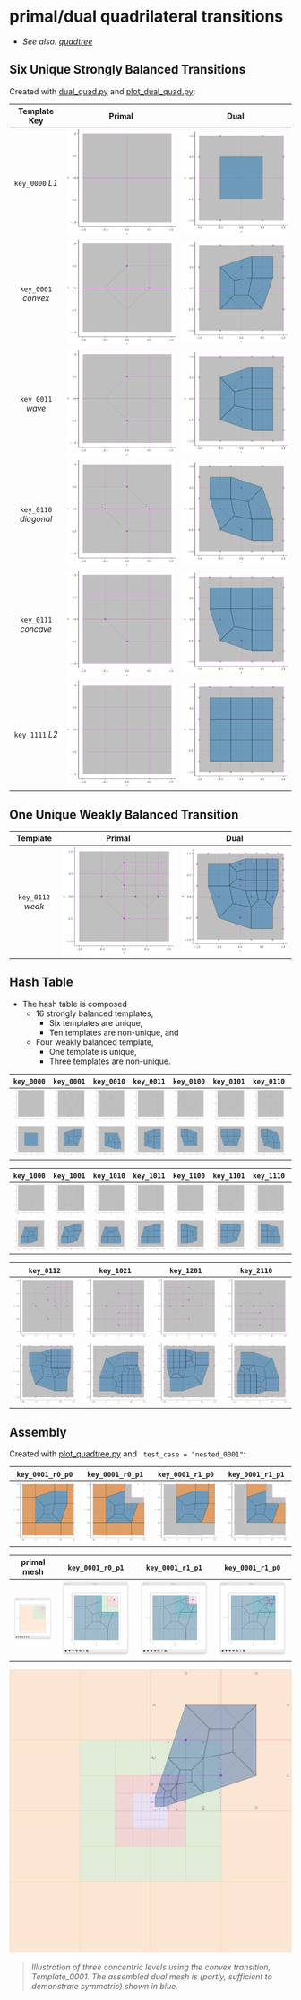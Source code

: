 # primal/dual quadrilateral transitions

* *See also: [quadtree](quadtree.md)*

## Six Unique Strongly Balanced Transitions

Created with [dual_quad.py](../src/ptg/dual_quad.py) and [plot_dual_quad.py](plot_dual_quad.py):

| Template Key | Primal | Dual |
|:---:|:---:|:---:|
| `key_0000` *L1* | ![primal_quad_0000](fig/primal_quad_0000.png) | ![dual_quad_0000](fig/dual_quad_0000.png) 
| `key_0001` *convex* | ![primal_quad_0001](fig/primal_quad_0001.png) | ![dual_quad_0001](fig/dual_quad_0001.png) 
| `key_0011` *wave* | ![primal_quad_0011](fig/primal_quad_0011.png) | ![dual_quad_0011](fig/dual_quad_0011.png) |
| `key_0110` *diagonal* | ![primal_quad_0110](fig/primal_quad_0110.png) | ![dual_quad_0110](fig/dual_quad_0110.png) 
| `key_0111` *concave* | ![primal_quad_0111](fig/primal_quad_0111.png) | ![dual_quad_0111](fig/dual_quad_0111.png) 
| `key_1111` *L2* | ![primal_quad_1111](fig/primal_quad_1111.png) | ![dual_quad_1111](fig/dual_quad_1111.png) | 

## One Unique Weakly Balanced Transition

| Template | Primal | Dual |
|:---:|:---:|:---:|
| `key_0112` *weak* | ![primal_quad_0112](fig/primal_quad_0112.png) | ![dual_quad_0112](fig/dual_quad_0112.png) 

## Hash Table

* The hash table is composed
  * 16 strongly balanced templates,
    * Six templates are unique,
    * Ten templates are non-unique, and
  * Four weakly balanced template,
    * One template is unique,
    * Three templates are non-unique.


| `key_0000` | `key_0001` | `key_0010` | `key_0011` | `key_0100` | `key_0101` | `key_0110` | `key_0111` | 
|:------:|:------:|:------:|:------:|:------:|:------:|:------:|:------:|
| ![primal_quad_0000](fig/primal_quad_0000.png) | ![primal_quad_0001](fig/primal_quad_0001.png) | ![primal_quad_0010](fig/primal_quad_0010.png) | ![primal_quad_0011](fig/primal_quad_0011.png) | ![primal_quad_0100](fig/primal_quad_0100.png) | ![primal_quad_0101](fig/primal_quad_0101.png) | ![primal_quad_0110](fig/primal_quad_0110.png) | ![primal_quad_0111](fig/primal_quad_0111.png) |
| ![dual_quad_0000](fig/dual_quad_0000.png) | ![dual_quad_0001](fig/dual_quad_0001.png) | ![dual_quad_0010](fig/dual_quad_0010.png) | ![dual_quad_0011](fig/dual_quad_0011.png) | ![dual_quad_0100](fig/dual_quad_0100.png) | ![dual_quad_0101](fig/dual_quad_0101.png) | ![dual_quad_0110](fig/dual_quad_0110.png) | ![dual_quad_0111](fig/dual_quad_0111.png) |


| `key_1000` | `key_1001` | `key_1010` | `key_1011` | `key_1100` | `key_1101` | `key_1110` | `key_1111` | 
|:------:|:------:|:------:|:------:|:------:|:------:|:------:|:------:|
| ![primal_quad_1000](fig/primal_quad_1000.png) | ![primal_quad_1001](fig/primal_quad_1001.png) | ![primal_quad_1010](fig/primal_quad_1010.png) | ![primal_quad_1011](fig/primal_quad_1011.png) | ![primal_quad_1100](fig/primal_quad_1100.png) | ![primal_quad_1101](fig/primal_quad_1101.png) | ![primal_quad_1110](fig/primal_quad_1110.png) | ![primal_quad_1111](fig/primal_quad_1111.png) |
| ![dual_quad_1000](fig/dual_quad_1000.png) | ![dual_quad_1001](fig/dual_quad_1001.png) | ![dual_quad_1010](fig/dual_quad_1010.png) | ![dual_quad_1011](fig/dual_quad_1011.png) | ![dual_quad_1100](fig/dual_quad_1100.png) | ![dual_quad_1101](fig/dual_quad_1101.png) | ![dual_quad_1110](fig/dual_quad_1110.png) | ![dual_quad_1111](fig/dual_quad_1111.png) |


| `key_0112` | `key_1021` | `key_1201` | `key_2110` |
|:------:|:------:|:------:|:------:|
| ![primal_quad_0112](fig/primal_quad_0112.png) | ![primal_quad_1021](fig/primal_quad_1021.png) | ![primal_quad_1201](fig/primal_quad_1201.png) | ![primal_quad_2110](fig/primal_quad_2110.png) | 
| ![dual_quad_0112](fig/dual_quad_0112.png) | ![dual_quad_1021](fig/dual_quad_1021.png) | ![dual_quad_1201](fig/dual_quad_1201.png) | ![dual_quad_2110](fig/dual_quad_2110.png) |

## Assembly

Created with [plot_quadtree.py](plot_quadtree.py) and ` test_case = "nested_0001"`:

| `key_0001_r0_p0` | `key_0001_r0_p1` | `key_0001_r1_p0` | `key_0001_r1_p1` |
|:------:|:------:|:------:|:------:|
| ![plot_dual_quad_0001_r0_p0](fig/plot_dual_quad_0001_r0_p0.png) | ![plot_dual_quad_0001_r0_p1](fig/plot_dual_quad_0001_r0_p1.png) | ![plot_dual_quad_0001_r1_p0](fig/plot_dual_quad_0001_r1_p0.png) | ![plot_dual_quad_0001_r1_p1](fig/plot_dual_quad_0001_r1_p1.png) | 


| primal mesh | `key_0001_r0_p1` | `key_0001_r1_p1` | `key_0001_r1_p0` |
|:------:|:------:|:------:|:------:|
| ![plot_quadtree_nested_0001a](fig/plot_quadtree_nested_0001a.png) | ![plot_quadtree_nested_0001b](fig/plot_quadtree_nested_0001b.png) | ![plot_quadtree_nested_0001c](fig/plot_quadtree_nested_0001c.png) | ![plot_quadtree_nested_0001d](fig/plot_quadtree_nested_0001d.png) | 


![plot_quadtree_concentric_convex](fig/plot_quadtree_concentric_convex.png)
> *Illustration of three concentric levels using the convex transition, Template_0001. The assembled dual mesh is (partly, sufficient to demonstrate symmetric) shown in blue.*